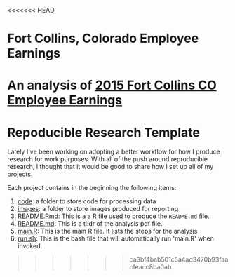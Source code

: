 <<<<<<< HEAD
# Fort Collins, Colorado Employee Earnings
An analysis of [2015 Fort Collins CO Employee Earnings](http://www.fcgov.com/openbook/?action=browse-salaries)
=======
# Repoducible Research Template

Lately I've been working on adopting a better workflow for how I produce
research for work purposes. With all of the push around reproducible
research, I thought that it would be good to share how I set up all of
my projects.

Each project contains in the beginning the following items:

1. [code](code): a folder to store code for processing data
2. [images](images): a folder to store images produced for reporting
3. [README.Rmd](README.Rmd): This is a a R file used to produce the `README.md` file.
4. [README.md](README.md): This is a tl:dr of the analysis pdf file.
5. [main.R](main.R): This is the main R file. It lists the steps for the analysis
6. [run.sh](run.sh): This is the bash file that will automatically run 'main.R' when
invoked.
>>>>>>> ca3bf4bab501c5a4ad3470b93faacfeacc8ba0ab
